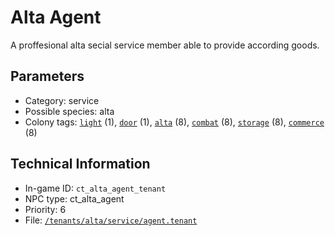 # Alta Agent

A proffesional alta secial service member able to provide according goods.

## Parameters

- Category: service
- Possible species: alta
- Colony tags: [`light`](https://ceterai.github.io/MyEnternia/Wiki/Tags/Light) (1), [`door`](https://ceterai.github.io/MyEnternia/Wiki/Tags/Door) (1), [`alta`](https://ceterai.github.io/MyEnternia/Wiki/Tags/Alta) (8), [`combat`](https://ceterai.github.io/MyEnternia/Wiki/Tags/Combat) (8), [`storage`](https://ceterai.github.io/MyEnternia/Wiki/Tags/Storage) (8), [`commerce`](https://ceterai.github.io/MyEnternia/Wiki/Tags/Commerce) (8)

## Technical Information

- In-game ID: `ct_alta_agent_tenant`
- NPC type: ct_alta_agent
- Priority: 6
- File: [`/tenants/alta/service/agent.tenant`](https://github.com/Ceterai/Enternia/blob/main/tenants/alta/service/agent.tenant)
